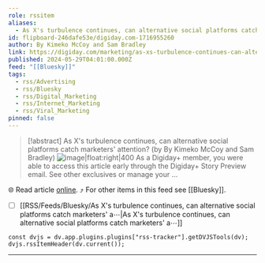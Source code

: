 ```yaml
---
role: rssitem
aliases:
  - As X's turbulence continues, can alternative social platforms catch marketers' attention?
id: flipboard-246dafe53e/digiday.com-1716955260
author: By Kimeko McCoy and Sam Bradley
link: https://digiday.com/marketing/as-xs-turbulence-continues-can-alternative-social-platforms-catch-marketers-attention/
published: 2024-05-29T04:01:00.000Z
feed: "[[Bluesky]]"
tags:
  - rss/Advertising
  - rss/Bluesky
  - rss/Digital_Marketing
  - rss/Internet_Marketing
  - rss/Viral_Marketing
pinned: false
---
```


> [!abstract] As X's turbulence continues, can alternative social platforms catch marketers' attention? (by By Kimeko McCoy and Sam Bradley)
> ![image|float:right|400](https://ic-cdn.flipboard.com/digiday.com/4f91701e979d754f166c46084485cdecd78872b0/_xlarge.jpeg) As a Digiday+ member, you were able to access this article early through the Digiday+ Story Preview email. See other exclusives or manage your …

🌐 Read article [online](https://digiday.com/marketing/as-xs-turbulence-continues-can-alternative-social-platforms-catch-marketers-attention/). ⤴ For other items in this feed see [[Bluesky]].

- [ ] [[RSS/Feeds/Bluesky/As X's turbulence continues, can alternative social platforms catch marketers' a⋯|As X's turbulence continues, can alternative social platforms catch marketers' a⋯]]

~~~dataviewjs
const dvjs = dv.app.plugins.plugins["rss-tracker"].getDVJSTools(dv);
dvjs.rssItemHeader(dv.current());
~~~

- - -

